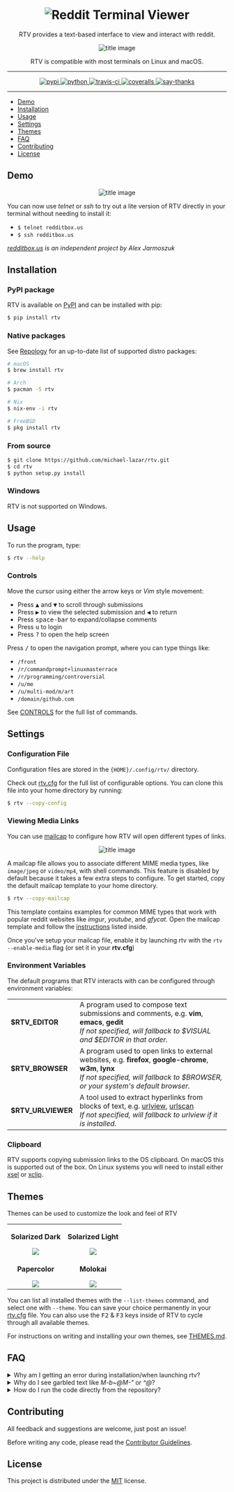 <h1 align="center">
<img alt="Reddit Terminal Viewer" src="resources/logo.png"/>
</h1>

<p align="center">
RTV provides a text-based interface to view and interact with reddit.<br>
</p>

<p align="center">
<img alt="title image" src="resources/title_image.png"/>
</p>

<p align="center">
RTV is compatible with most terminals on Linux and macOS.
</p>

---

<p align="center">
  <a href="https://pypi.python.org/pypi/rtv/">
    <img alt="pypi" src="https://img.shields.io/pypi/v/rtv.svg?label=version"/>
  </a>
  <a href="https://pypi.python.org/pypi/rtv/">
    <img alt="python" src="https://img.shields.io/badge/python-2.7%2C%203.4+-blue.svg"/>
  </a>
  <a href="https://travis-ci.org/michael-lazar/rtv">
    <img alt="travis-ci" src="https://travis-ci.org/michael-lazar/rtv.svg?branch=master"/>
  </a>
  <a href="https://coveralls.io/github/michael-lazar/rtv?branch=master">
    <img alt="coveralls" src="https://coveralls.io/repos/michael-lazar/rtv/badge.svg?branch=master&service=github"/>
  </a>
  <a href="https://saythanks.io/to/michael-lazar">
    <img alt="say-thanks" src="https://img.shields.io/badge/Say%20Thanks-!-1EAEDB.svg"/>
  </a>
</p>

---

* [Demo](#demo)  
* [Installation](#installation)  
* [Usage](#usage)  
* [Settings](#settings)
* [Themes](#themes)
* [FAQ](#faq)  
* [Contributing](#contributing)  
* [License](#license)  

## Demo

<p align="center">
<img alt="title image" src="resources/demo.gif"/>
</p>

You can now use *telnet* or *ssh* to try out a lite version of RTV directly in your terminal without needing to install it:

- ``$ telnet redditbox.us``
- ``$ ssh redditbox.us``

*[redditbox.us](https://redditbox.us/) is an independent project by Alex Jarmoszuk*

## Installation

### PyPI package

RTV is available on [PyPI](https://pypi.python.org/pypi/rtv/) and can be installed with pip:

```bash
$ pip install rtv
```

### Native packages

See [Repology](https://repology.org/metapackage/rtv/packages) for an up-to-date list of supported distro packages:

```bash
# macOS
$ brew install rtv

# Arch
$ pacman -S rtv

# Nix
$ nix-env -i rtv

# FreeBSD
$ pkg install rtv
```

### From source

```bash
$ git clone https://github.com/michael-lazar/rtv.git
$ cd rtv
$ python setup.py install
```

### Windows

RTV is not supported on Windows.

## Usage

To run the program, type:

```bash
$ rtv --help
```

### Controls

Move the cursor using either the arrow keys or *Vim* style movement:

- Press <kbd>▲</kbd> and <kbd>▼</kbd> to scroll through submissions
- Press <kbd>▶</kbd> to view the selected submission and <kbd>◀</kbd> to return
- Press <kbd>space-bar</kbd> to expand/collapse comments
- Press <kbd>u</kbd> to login
- Press <kbd>?</kbd> to open the help screen

Press <kbd>/</kbd> to open the navigation prompt, where you can type things like:

- ``/front``
- ``/r/commandprompt+linuxmasterrace``
- ``/r/programming/controversial``
- ``/u/me``
- ``/u/multi-mod/m/art``
- ``/domain/github.com``

See [CONTROLS](CONTROLS.md) for the full list of commands.

## Settings

### Configuration File

Configuration files are stored in the ``{HOME}/.config/rtv/`` directory.

Check out [rtv.cfg](rtv/templates/rtv.cfg) for the full list of configurable options. You can clone this file into your home directory by running:

```bash
$ rtv --copy-config
```

### Viewing Media Links

You can use [mailcap](https://en.wikipedia.org/wiki/Media_type#Mailcap) to configure how RTV will open different types of links.

<p align="center">
<img alt="title image" src="resources/mailcap.gif"/>
</p>

A mailcap file allows you to associate different MIME media types, like ``image/jpeg`` or ``video/mp4``, with shell commands. This feature is disabled by default because it takes a few extra steps to configure. To get started, copy the default mailcap template to your home directory.

```bash
$ rtv --copy-mailcap
```

This template contains examples for common MIME types that work with popular reddit websites like *imgur*, *youtube*, and *gfycat*. Open the mailcap template and follow the [instructions](rtv/templates/mailcap) listed inside.

Once you've setup your mailcap file, enable it by launching rtv with the ``rtv --enable-media`` flag (or set it in your **rtv.cfg**)

### Environment Variables

The default programs that RTV interacts with can be configured through environment variables:

<table>
  <tr>
  <td><strong>$RTV_EDITOR</strong></td>
  <td>A program used to compose text submissions and comments, e.g. <strong>vim</strong>, <strong>emacs</strong>, <strong>gedit</strong>
  <br/> <em>If not specified, will fallback to $VISUAL and $EDITOR in that order.</em></td>
  </tr>
  <tr>
  <td><strong>$RTV_BROWSER</strong></td>
  <td>A program used to open links to external websites, e.g. <strong>firefox</strong>, <strong>google-chrome</strong>, <strong>w3m</strong>, <strong>lynx</strong>
  <br/> <em>If not specified, will fallback to $BROWSER, or your system's default browser.</em></td>
  </tr>
  <tr>
  <td><strong>$RTV_URLVIEWER</strong></td>
  <td>A tool used to extract hyperlinks from blocks of text, e.g. <a href=https://github.com/sigpipe/urlview>urlview</a>, <a href=https://github.com/firecat53/urlscan>urlscan</a>
  <br/> <em>If not specified, will fallback to urlview if it is installed.</em></td>
  </tr>
</table>

### Clipboard

RTV supports copying submission links to the OS clipboard. On macOS this is supported out of the box.
On Linux systems you will need to install either [xsel](http://www.vergenet.net/~conrad/software/xsel/) or [xclip](https://sourceforge.net/projects/xclip/).

## Themes

Themes can be used to customize the look and feel of RTV

<table>
  <tr>
    <td align="center">
      <p><strong>Solarized Dark</strong></p>
      <img src="resources/theme_solarized_dark.png"></img>
    </td>
    <td align="center">
      <p><strong>Solarized Light</strong></p>
      <img src="resources/theme_solarized_light.png"></img>
    </td>
  </tr>
  <tr>
    <td align="center">
      <p><strong>Papercolor</strong></p>
      <img src="resources/theme_papercolor.png"></img>
    </td>
    <td align="center">
      <p><strong>Molokai</strong></p>
      <img src="resources/theme_molokai.png"></img>
    </td>
  </tr>
</table>

You can list all installed themes with the ``--list-themes`` command, and select one with ``--theme``. You can save your choice permanently in your [rtv.cfg](rtv/templates/rtv.cfg) file. You can also use the <kbd>F2</kbd> & <kbd>F3</kbd> keys inside of RTV to cycle through all available themes.

For instructions on writing and installing your own themes, see [THEMES.md](THEMES.md).

## FAQ

<details>
 <summary>Why am I getting an error during installation/when launching rtv?</summary>
 
  > If your distro ships with an older version of python 2.7 or python-requests,
  > you may experience SSL errors or other package incompatibilities. The
  > easiest way to fix this is to install rtv using python 3. If you
  > don't already have pip3, see http://stackoverflow.com/a/6587528 for setup
  > instructions. Then do
  >
  > ```bash
  > $ sudo pip uninstall rtv
  > $ sudo pip3 install -U rtv
  > ```

</details>
<details>
  <summary>Why do I see garbled text like <em>M-b~@M-"</em> or <em>^@</em>?</summary>
 
  > This type of text usually shows up when python is unable to render
  > unicode properly.
  >    
  > 1. Try starting RTV in ascii-only mode with ``rtv --ascii``
  > 2. Make sure that the terminal/font that you're using supports unicode
  > 3. Try [setting the LOCALE to utf-8](https://perlgeek.de/en/article/set-up-a-clean-utf8-environment)
  > 4. Your python may have been built against the wrong curses library,
  >    see [here](stackoverflow.com/questions/19373027) and
  >    [here](https://bugs.python.org/issue4787) for more information

</details>
<details>
 <summary>How do I run the code directly from the repository?</summary>
 
  > This project is structured to be run as a python *module*. This means that
  > you need to launch it using python's ``-m`` flag. See the example below, which
  > assumes that you have cloned the repository into the directory **~/rtv_project**.
  >
  > ```bash
  > $ cd ~/rtv_project
  > $ python3 -m rtv
  > ```

</details>

## Contributing
All feedback and suggestions are welcome, just post an issue!

Before writing any code, please read the [Contributor Guidelines](CONTRIBUTING.rst).

## License
This project is distributed under the [MIT](LICENSE) license.
   
